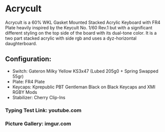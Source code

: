 # Acrycult

Acrycult is a 60% WKL Gasket Mounted Stacked Acrylic Keyboard with FR4 Plate heavily inspired by the Keycult No. 1/60 Rev.1 but with a significant different styling on the top side of the board with its dual-tone color. It is a two part stacked acrylic with side rgb and uses a dyz-horizontal daughterboard.


## Configuration:
- Switch: Gateron Milky Yellow KS3x47 (Lubed 205g0 + Spring Swapped 55gr)
- Plate: FR4 Plate
- Keycaps: Kprepublic PBT Gentleman Black on Black Keycaps and XMI RGBY Mods
- Stabilizer: Cherry Clip-Ins


### Typing Test Link: youtube.com

### Picture Gallery: imgur.com